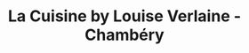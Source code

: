 ---
title: "La Cuisine by Louise Verlaine - Chambéry"
url: /voglans/la-cuisine-by-louise-verlaine-chambery/
shop: Küchen
---